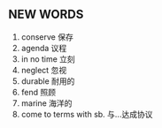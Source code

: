 ## NEW WORDS

1. conserve 保存
2. agenda 议程
3. in no time 立刻
4. neglect 忽视
5. durable 耐用的
6. fend 照顾
7. marine 海洋的
8. come to terms with sb. 与...达成协议
